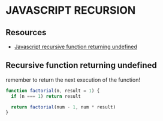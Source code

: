 # JAVASCRIPT RECURSION

## Resources

- [Javascript recursive function returning undefined](https://typeofnan.dev/why-is-my-recursive-function-returning-undefined-in-javascript/)

## Recursive function returning undefined

remember to return the next execution of the function!

```javascript
function factorial(n, result = 1) {
  if (n === 1) return result

  return factorial(num - 1, num * result)
}
```

